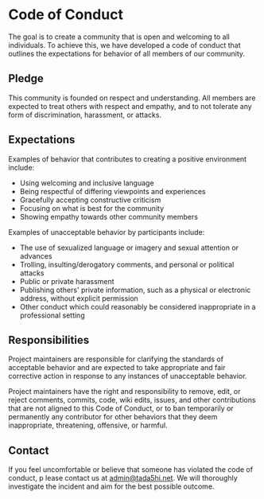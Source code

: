 # Code of Conduct
The goal is to create a community that is open and welcoming to all individuals.
To achieve this, we have developed a code of conduct that outlines the expectations for behavior of all members of our community.

## Pledge
This community is founded on respect and understanding.
All members are expected to treat others with respect and empathy, and to not tolerate any form of discrimination,
harassment, or attacks.

## Expectations
Examples of behavior that contributes to creating a positive environment include:

- Using welcoming and inclusive language
- Being respectful of differing viewpoints and experiences
- Gracefully accepting constructive criticism
- Focusing on what is best for the community
- Showing empathy towards other community members

Examples of unacceptable behavior by participants include:

- The use of sexualized language or imagery and sexual attention or advances
- Trolling, insulting/derogatory comments, and personal or political attacks
- Public or private harassment
- Publishing others' private information, such as a physical or electronic address, without explicit permission
- Other conduct which could reasonably be considered inappropriate in a professional setting

## Responsibilities
Project maintainers are responsible for clarifying the standards of acceptable behavior and are expected to take appropriate
and fair corrective action in response to any instances of unacceptable behavior.

Project maintainers have the right and responsibility to remove, edit, or reject comments, commits, code, wiki edits,
issues, and other contributions that are not aligned to this Code of Conduct, or to ban temporarily
or permanently any contributor for other behaviors that they deem inappropriate, threatening, offensive, or harmful.

## Contact
If you feel uncomfortable or believe that someone has violated the code of conduct, p
lease contact us at [admin@tada5hi.net](mailto:admin@tada5hi.net).
We will thoroughly investigate the incident and aim for the best possible outcome.
